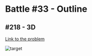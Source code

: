 # Battle #33 - Outline

## #218 - 3D

[Link to the problem](https://cssbattle.dev/play/218)

![target](https://cssbattle.dev/targets/218.png)

```html

```
